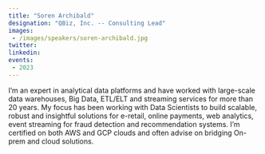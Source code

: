 ```yaml
---
title: "Soren Archibald"
designation: "QBiz, Inc. -- Consulting Lead"
images:
 - /images/speakers/soren-archibald.jpg
twitter: 
linkedin: 
events:
 - 2023
---
```


I’m an expert in analytical data platforms and have worked with large-scale data warehouses, Big Data, ETL/ELT and streaming services for more than 20  years.  My focus has been working with Data Scientists to build scalable, robust and insightful solutions for e-retail, online payments, web analytics, event streaming for fraud detection and recommendation systems.  I’m certified on both AWS and GCP clouds and often advise on bridging On-prem and cloud solutions.